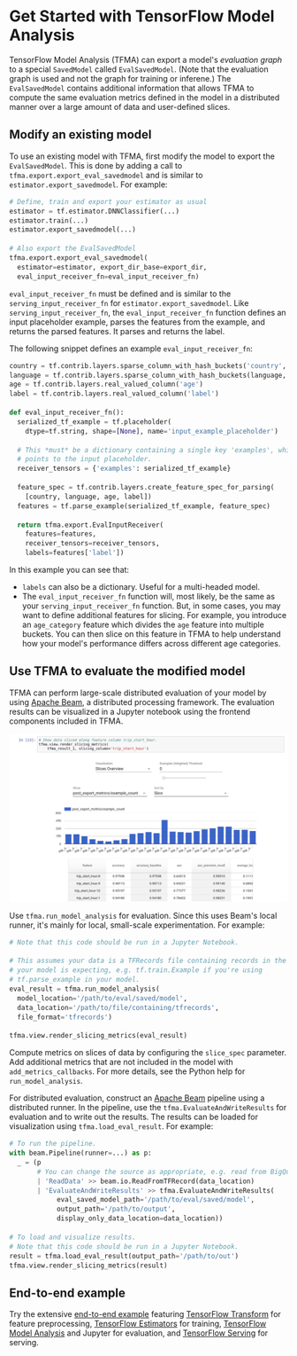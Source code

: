 <!-- See: www.tensorflow.org/tfx/model_analysis/ -->

# Get Started with TensorFlow Model Analysis

TensorFlow Model Analysis (TFMA) can export a model's *evaluation graph* to a
special `SavedModel` called `EvalSavedModel`. (Note that the evaluation
graph is used and not the graph for training or inferene.) The `EvalSavedModel`
contains additional information that allows TFMA to compute the same evaluation
metrics defined in the model in a distributed manner over a large amount of data
and user-defined slices.

## Modify an existing model

To use an existing model with TFMA, first modify the model to export the
`EvalSavedModel`. This is done by adding a call to
`tfma.export.export_eval_savedmodel` and is similar to
`estimator.export_savedmodel`. For example:

```python
# Define, train and export your estimator as usual
estimator = tf.estimator.DNNClassifier(...)
estimator.train(...)
estimator.export_savedmodel(...)

# Also export the EvalSavedModel
tfma.export.export_eval_savedmodel(
  estimator=estimator, export_dir_base=export_dir,
  eval_input_receiver_fn=eval_input_receiver_fn)
```

`eval_input_receiver_fn` must be defined and is similar to the
`serving_input_receiver_fn` for `estimator.export_savedmodel`. Like
`serving_input_receiver_fn`, the `eval_input_receiver_fn` function
defines an input placeholder example, parses the features from the example, and
returns the parsed features. It parses and returns the label.

The following snippet defines an example `eval_input_receiver_fn`:

```python
country = tf.contrib.layers.sparse_column_with_hash_buckets('country', 100)
language = tf.contrib.layers.sparse_column_with_hash_buckets(language, 100)
age = tf.contrib.layers.real_valued_column('age')
label = tf.contrib.layers.real_valued_column('label')

def eval_input_receiver_fn():
  serialized_tf_example = tf.placeholder(
    dtype=tf.string, shape=[None], name='input_example_placeholder')

  # This *must* be a dictionary containing a single key 'examples', which
  # points to the input placeholder.
  receiver_tensors = {'examples': serialized_tf_example}

  feature_spec = tf.contrib.layers.create_feature_spec_for_parsing(
    [country, language, age, label])
  features = tf.parse_example(serialized_tf_example, feature_spec)

  return tfma.export.EvalInputReceiver(
    features=features,
    receiver_tensors=receiver_tensors,
    labels=features['label'])
```

In this example you can see that:

  *  `labels` can also be a dictionary. Useful for a multi-headed model.
  *   The `eval_input_receiver_fn` function will, most likely, be the same
	  as your `serving_input_receiver_fn` function. But, in some cases, you
	  may want to define additional features for slicing. For example, you
	  introduce an `age_category` feature which divides the `age` feature
	  into multiple buckets. You can then slice on this feature in TFMA to help
	  understand how your model's performance differs across different age
      categories.

## Use TFMA to evaluate the modified model

TFMA can perform large-scale distributed evaluation of your model by using
[Apache Beam](http://beam.apache.org), a distributed processing framework. The
evaluation results can be visualized in a Jupyter notebook using the frontend
components included in TFMA.

![TFMA Slicing Metrics Browser](/g3doc/images/tfma-slicing-metrics-browser.png)

Use `tfma.run_model_analysis` for evaluation. Since this uses Beam's local
runner, it's mainly for local, small-scale experimentation. For example:

```python
# Note that this code should be run in a Jupyter Notebook.

# This assumes your data is a TFRecords file containing records in the format
# your model is expecting, e.g. tf.train.Example if you're using
# tf.parse_example in your model.
eval_result = tfma.run_model_analysis(
  model_location='/path/to/eval/saved/model',
  data_location='/path/to/file/containing/tfrecords',
  file_format='tfrecords')

tfma.view.render_slicing_metrics(eval_result)
```

Compute metrics on slices of data by configuring the `slice_spec` parameter.
Add additional metrics that are not included in the model with
`add_metrics_callbacks`. For more details, see the Python help for
`run_model_analysis`.

For distributed evaluation, construct an [Apache Beam](http://beam.apache.org)
pipeline using a distributed runner. In the pipeline, use the
`tfma.EvaluateAndWriteResults` for evaluation and to write out the results.
The results can be loaded for visualization using `tfma.load_eval_result`.
For example:

```python
# To run the pipeline.
with beam.Pipeline(runner=...) as p:
  _ = (p
       # You can change the source as appropriate, e.g. read from BigQuery.
       | 'ReadData' >> beam.io.ReadFromTFRecord(data_location)
       | 'EvaluateAndWriteResults' >> tfma.EvaluateAndWriteResults(
            eval_saved_model_path='/path/to/eval/saved/model',
            output_path='/path/to/output',
            display_only_data_location=data_location))

# To load and visualize results.
# Note that this code should be run in a Jupyter Notebook.
result = tfma.load_eval_result(output_path='/path/to/out')
tfma.view.render_slicing_metrics(result)
```
## End-to-end example

Try the extensive [end-to-end example](../examples/chicago_taxi/README.md)
featuring [TensorFlow Transform](https://github.com/tensorflow/transform) for feature
preprocessing,
[TensorFlow Estimators](https://www.tensorflow.org/programmers_guide/estimators) for
training, [TensorFlow Model Analysis](https://github.com/tensorflow/model-analysis) and Jupyter for
evaluation, and [TensorFlow Serving](https://github.com/tensorflow/serving) for serving.
